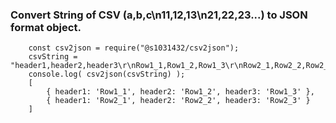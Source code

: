 ### Convert String of CSV (a,b,c\\n11,12,13\\n21,22,23...) to JSON format object.

```
    const csv2json = require("@s1031432/csv2json");
    csvString = "header1,header2,header3\r\nRow1_1,Row1_2,Row1_3\r\nRow2_1,Row2_2,Row2_3";
    console.log( csv2json(csvString) );
    [
        { header1: 'Row1_1', header2: 'Row1_2', header3: 'Row1_3' },
        { header1: 'Row2_1', header2: 'Row2_2', header3: 'Row2_3' }
    ]
```

